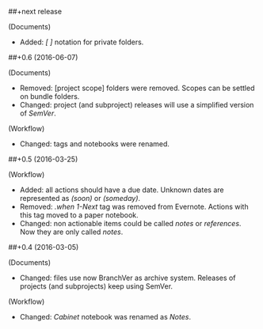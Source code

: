 ##+next release

(Documents)
- Added: *[ ]* notation for private folders.

##+0.6 (2016-06-07)

(Documents)
- Removed: [project scope] folders were removed. Scopes can be settled on bundle folders.
- Changed: project (and subproject) releases will use a simplified version of *SemVer*.

(Workflow)
- Changed: tags and notebooks were renamed.

##+0.5 (2016-03-25)

(Workflow)
- Added: all actions should have a due date. Unknown dates are represented as *(soon)* or *(someday)*.
- Removed: *.when* *1-Next* tag was removed from Evernote. Actions with this tag moved to a paper notebook.
- Changed: non actionable items could be called *notes* or *references*. Now they are only called *notes*.

##+0.4 (2016-03-05)

(Documents)
- Changed: files use now BranchVer as archive system. Releases of projects (and subprojects) keep using SemVer.

(Workflow)
- Changed: *Cabinet* notebook was renamed as *Notes*.
